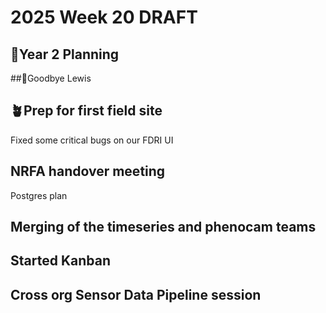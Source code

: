 # 2025 Week 20 DRAFT

## 📆Year 2 Planning


##🚪Goodbye Lewis


## 🪴Prep for first field site
Fixed some critical bugs on our FDRI UI

## NRFA handover meeting
Postgres plan

## Merging of the timeseries and phenocam teams

## Started Kanban

## Cross org Sensor Data Pipeline session

